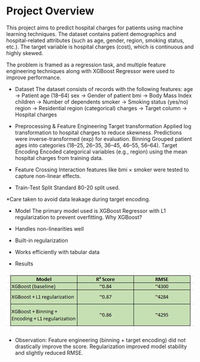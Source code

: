 # Project Overview
This project aims to predict hospital charges for patients using machine learning techniques.
The dataset contains patient demographics and hospital-related attributes (such as age, gender, region, smoking status, etc.). The target variable is hospital charges (cost), which is continuous and highly skewed.

The problem is framed as a regression task, and multiple feature engineering techniques along with XGBoost Regressor were used to improve performance.

* Dataset
The dataset consists of records with the following features:
age → Patient age (18–64)
sex → Gender of patient
bmi → Body Mass Index
children → Number of dependents
smoker → Smoking status (yes/no)
region → Residential region (categorical)
charges → Target column → Hospital charges

* Preprocessing & Feature Engineering
  Target transformation
    Applied log transformation to hospital charges to reduce skewness.
    Predictions were inverse-transformed (exp) for evaluation.
  Binning
    Grouped patient ages into categories (18–25, 26–35, 36–45, 46–55, 56–64).
  Target Encoding
    Encoded categorical variables (e.g., region) using the mean hospital charges from training data.

* Feature Crossing
Interaction features like bmi × smoker were tested to capture non-linear effects.

* Train-Test Split
Standard 80-20 split used.

*Care taken to avoid data leakage during target encoding.

* Model
The primary model used is XGBoost Regressor with L1 regularization to prevent overfitting.
Why XGBoost?
* Handles non-linearities well
* Built-in regularization
* Works efficiently with tabular data

* Results

![XGBoost Regression Score](scoreshospitalregression.jpg)

* Observation:
Feature engineering (binning + target encoding) did not drastically improve the score.
Regularization improved model stability and slightly reduced RMSE.
